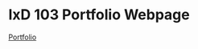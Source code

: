 IxD 103 Portfolio Webpage
========================

[Portfolio](https://komradematt.github.io/ixd103/index.html)
